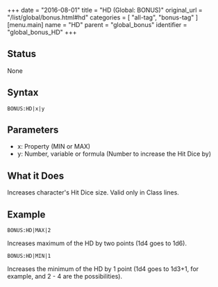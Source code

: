 +++
date = "2016-08-01"
title = "HD (Global: BONUS)"
original_url = "/list/global/bonus.html#hd"
categories = [ "all-tag", "bonus-tag" ]
[menu.main]
    name = "HD"
    parent = "global_bonus"
    identifier = "global_bonus_HD"
+++

## Status

None

## Syntax

`BONUS:HD|x|y`

## Parameters

-   x: Property (MIN or MAX)
-   y: Number, variable or formula (Number to increase
    the Hit Dice by)



What it Does
------------

Increases character's Hit Dice size. Valid only in Class lines.

Example
-------

`BONUS:HD|MAX|2`

Increases maximum of the HD by two points (1d4 goes to 1d6).

`BONUS:HD|MIN|1`

Increases the minimum of the HD by 1 point (1d4 goes to 1d3+1, for
example, and 2 - 4 are the possibilities).


